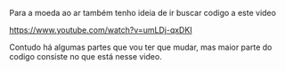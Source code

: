 Para a moeda ao ar também tenho ideia de ir buscar codigo a este video

https://www.youtube.com/watch?v=umLDj-qxDKI

Contudo há algumas partes que vou ter que mudar, mas maior parte do codigo consiste no que está nesse video.
